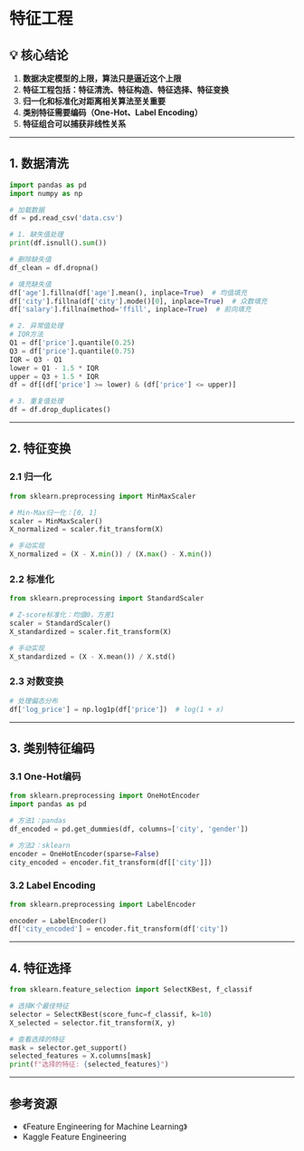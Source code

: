 # 特征工程

## 💡 核心结论

1. **数据决定模型的上限，算法只是逼近这个上限**
2. **特征工程包括：特征清洗、特征构造、特征选择、特征变换**
3. **归一化和标准化对距离相关算法至关重要**
4. **类别特征需要编码（One-Hot、Label Encoding）**
5. **特征组合可以捕获非线性关系**

---

## 1. 数据清洗

```python
import pandas as pd
import numpy as np

# 加载数据
df = pd.read_csv('data.csv')

# 1. 缺失值处理
print(df.isnull().sum())

# 删除缺失值
df_clean = df.dropna()

# 填充缺失值
df['age'].fillna(df['age'].mean(), inplace=True)  # 均值填充
df['city'].fillna(df['city'].mode()[0], inplace=True)  # 众数填充
df['salary'].fillna(method='ffill', inplace=True)  # 前向填充

# 2. 异常值处理
# IQR方法
Q1 = df['price'].quantile(0.25)
Q3 = df['price'].quantile(0.75)
IQR = Q3 - Q1
lower = Q1 - 1.5 * IQR
upper = Q3 + 1.5 * IQR
df = df[(df['price'] >= lower) & (df['price'] <= upper)]

# 3. 重复值处理
df = df.drop_duplicates()
```

---

## 2. 特征变换

### 2.1 归一化

```python
from sklearn.preprocessing import MinMaxScaler

# Min-Max归一化：[0, 1]
scaler = MinMaxScaler()
X_normalized = scaler.fit_transform(X)

# 手动实现
X_normalized = (X - X.min()) / (X.max() - X.min())
```

### 2.2 标准化

```python
from sklearn.preprocessing import StandardScaler

# Z-score标准化：均值0，方差1
scaler = StandardScaler()
X_standardized = scaler.fit_transform(X)

# 手动实现
X_standardized = (X - X.mean()) / X.std()
```

### 2.3 对数变换

```python
# 处理偏态分布
df['log_price'] = np.log1p(df['price'])  # log(1 + x)
```

---

## 3. 类别特征编码

### 3.1 One-Hot编码

```python
from sklearn.preprocessing import OneHotEncoder
import pandas as pd

# 方法1：pandas
df_encoded = pd.get_dummies(df, columns=['city', 'gender'])

# 方法2：sklearn
encoder = OneHotEncoder(sparse=False)
city_encoded = encoder.fit_transform(df[['city']])
```

### 3.2 Label Encoding

```python
from sklearn.preprocessing import LabelEncoder

encoder = LabelEncoder()
df['city_encoded'] = encoder.fit_transform(df['city'])
```

---

## 4. 特征选择

```python
from sklearn.feature_selection import SelectKBest, f_classif

# 选择K个最佳特征
selector = SelectKBest(score_func=f_classif, k=10)
X_selected = selector.fit_transform(X, y)

# 查看选择的特征
mask = selector.get_support()
selected_features = X.columns[mask]
print(f"选择的特征: {selected_features}")
```

---

## 参考资源

- 《Feature Engineering for Machine Learning》
- Kaggle Feature Engineering

